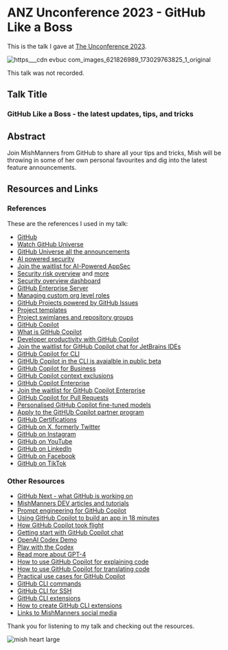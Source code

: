 # ANZ Unconference 2023 - GitHub Like a Boss

This is the talk I gave at [The Unconference 2023](https://www.eventbrite.com.au/e/anz-unconference23-devops-open-day-registration-tickets-735028067737).

![https___cdn evbuc com_images_621826989_173029763825_1_original](https://github.com/mishmanners/TalksandEvents/assets/36594527/c1951b8e-2ead-496a-b04b-eb0a6cddccc0)

This talk was not recorded.

## Talk Title

### GitHub Like a Boss - the latest updates, tips, and tricks

## Abstract

Join MishManners from GitHub to share all your tips and tricks, Mish will be throwing in some of her own personal favourites and dig into the latest feature announcements.

## Resources and Links

### References

These are the references I used in my talk:

- [GitHub](https://github.com)
- [Watch GitHub Universe](https://githubuniverse.com)
- [GitHub Universe all the announcements](https://github.blog/2023-11-15-universes-key-takeaway-innovate-better-with-ai-powered-workflows-on-a-single-unified-platform/)
- [AI powered security](https://github.blog/2023-11-08-ai-powered-appsec/)
- [Join the waitlist for AI-Powered AppSec](https://github.com/features/preview/security)
- [Security risk overview](https://github.com/github/roadmap/issues/789) and [more](https://github.com/github/roadmap/issues/791)
- [Security overview dashboard](https://docs.github.com/en/enterprise-cloud@latest/code-security/security-overview/viewing-security-insights-for-your-organization)
- [GitHub Enterprise Server](https://docs.github.com/en/enterprise-server@3.9/admin/overview/about-github-enterprise-server)
- [Managing custom org level roles](https://docs.github.com/en/enterprise-cloud@latest/organizations/managing-peoples-access-to-your-organization-with-roles/managing-custom-organization-roles)
- [GitHub Projects powered by GitHub Issues](https://github.com/features/issues)
- [Project templates](https://github.com/github/releases/issues/2930)
- [Project swimlanes and repository groups](https://github.blog/changelog/2023-07-27-github-issues-projects-july-27th-update/)
- [GitHub Copilot](https://github.com/features/copilot/)
- [What is GitHub Copilot](https://youtu.be/Z7hp241--vc)
- [Developer productivity with GitHub Copilot](https://github.blog/2022-09-07-research-quantifying-github-copilots-impact-on-developer-productivity-and-happiness/)
- [Join the waitlist for GitHub Copilot chat for JetBrains IDEs](https://github.com/github-copilot/chat_jetbrains_waitlist_signup/join)
- [GitHub Copilot for CLI](https://githubnext.com/projects/copilot-cli/)
- [GitHUb Copilot in the CLI is avaialble in public beta](https://docs.github.com/en/copilot/github-copilot-in-the-cli)
- [GitHub Copilot for Business](https://resources.github.com/copilot-for-business/)
- [GitHub Copilot context exclusions](https://docs.github.com/en/copilot/managing-copilot-business/configuring-content-exclusions-for-github-copilot)
- [GitHub Copilot Enterprise](https://docs.github.com/en/enterprise-cloud@latest/copilot/github-copilot-enterprise/overview/about-github-copilot-enterprise)
- [Join the waitlist for GitHub Copilot Enterprise](https://github.com/github-copilot/copilot_enterprise_waitlist_signup/join)
- [GitHub Copilot for Pull Requests](https://githubnext.com/projects/copilot-for-pull-requests/)
- [Personalised GitHub Copilot fine-tuned models](https://github.com/github-copilot/fine_tuning_waitlist_signup/join)
- [Apply to the GitHUb Copilot partner program](https://github.com/features/preview/copilot-partner-program)
- [GitHub Certifications](https://resources.github.com/learn/certifications/)
- [GitHub on X, formerly Twitter]()
- [GitHub on Instagram](https://www.instagram.com/github)
- [GitHub on YouTube](https://www.youtube.com/@GitHub)
- [GitHub on LinkedIn](https://www.linkedin.com/company/github/)
- [GitHub on Facebook](https://www.facebook.com/GitHub/)
- [GitHub on TikTok](https://www.tiktok.com/@github)

### Other Resources

- [GitHub Next - what GitHub is working on](https://githubnext.com/)
- [MishManners DEV articles and tutorials](https://dev.to/mishmanners)
- [Prompt engineering for GitHub Copilot](https://dev.to/github/a-beginners-guide-to-prompt-engineering-with-github-copilot-3ibp)
- [Using GitHub Copilot to build an app in 18 minutes](https://github.blog/2023-05-05-web-summit-rio-2023-building-an-app-in-18-minutes-with-github-copilot-x/)
- [How GitHub Copilot took flight](https://www.youtube.com/watch?v=8JjVNFc2kK4&ab_channel=GitHub)
- [Getting start with GitHub Copilot chat](https://www.youtube.com/watch?v=3surPGP7_4o&ab_channel=GitHub)
- [OpenAI Codex Demo](https://youtu.be/SGUCcjHTmGY)
- [Play with the Codex](https://webcatalog.io/apps/openai-playground/)
- [Read more about GPT-4](https://neuroflash.com/blog/gpt-4-open-ai/)
- [How to use GitHub Copilot for explaining code](https://dev.to/github/understand-your-code-using-github-copilot-5375)
- [How to use GitHub Copilot for translating code](https://dev.to/github/how-to-translate-code-into-other-languages-using-github-copilot-3n6f)
- [Practical use cases for GitHub Copilot](https://dev.to/github/why-use-github-copilot-and-copilot-labs-practical-use-cases-for-the-ai-pair-programmer-4hf4)
- [GitHub CLI commands](https://cli.github.com/manual)
- [GitHub CLI for SSH](https://dev.to/github/how-to-never-type-passwords-when-using-git-18bb)
- [GitHub CLI extensions](https://github.com/topics/gh-extension)
- [How to create GitHub CLI extensions](https://docs.github.com/en/github-cli/github-cli/creating-github-cli-extensions)
- [Links to MishManners social media](https://mishmanners.info)

Thank you for listening to my talk and checking out the resources.

![mish heart large](https://user-images.githubusercontent.com/36594527/195619762-82827b2e-bfdd-49b6-b8df-5b9e15f4f044.png)
